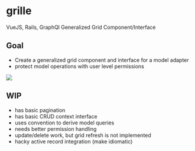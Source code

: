 # grille
VueJS, Rails, GraphQl Generalized Grid Component/Interface

## Goal

- Create a generalized grid component and interface for a model adapter
- protect model operations with user level permissions

![](https://i.imgur.com/SdR4jbz.png)

## WIP

- has basic pagination
- has basic CRUD context interface
- uses convention to derive model queries
- needs better permission handling
- update/delete work, but grid refresh is not implemented
- hacky active record integration (make idiomatic)
